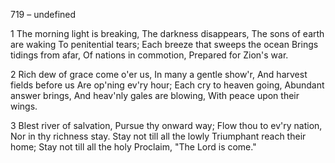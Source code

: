 719 – undefined


1
The morning light is breaking,
The darkness disappears,
The sons of earth are waking
To penitential tears;
Each breeze that sweeps the ocean
Brings tidings from afar,
Of nations in commotion,
Prepared for Zion's war.

2
Rich dew of grace come o'er us,
In many a gentle show'r,
And harvest fields before us
Are op'ning ev'ry hour;
Each cry to heaven going,
Abundant answer brings,
And heav'nly gales are blowing,
With peace upon their wings.

3
Blest river of salvation,
Pursue thy onward way;
Flow thou to ev'ry nation, 
Nor in thy richness stay.
Stay not till all the lowly
Triumphant reach their home;
Stay not till all the holy
Proclaim, "The Lord is come."


